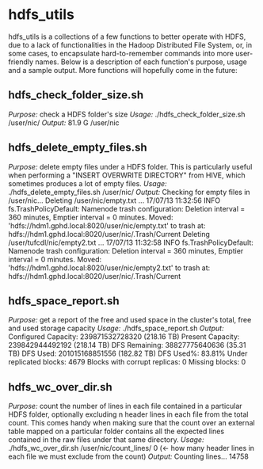 # hdfs_utils
hdfs_utils is a collections of a few functions to better operate with HDFS, due to a lack of functionalities in the Hadoop Distributed File System, or, in some cases, to encapsulate hard-to-remember commands into more user-friendly names. Below is a description of each function's purpose, usage and a sample output. More functions will hopefully come in the future: 

## hdfs_check_folder_size.sh
*Purpose:* check a HDFS folder's size
*Usage:* ./hdfs_check_folder_size.sh /user/nic/
*Output:* 81.9 G  /user/nic

## hdfs_delete_empty_files.sh
*Purpose:* delete empty files under a HDFS folder. This is particularly useful when performing a "INSERT OVERWRITE DIRECTORY" from HIVE, which sometimes produces a lot of empty files.
*Usage:* ./hdfs_delete_empty_files.sh /user/nic/
*Output:* Checking for empty files in /user/nic...
Deleting /user/nic/empty.txt ...
17/07/13 11:32:56 INFO fs.TrashPolicyDefault: Namenode trash configuration: Deletion interval = 360 minutes, Emptier interval = 0 minutes.
Moved: 'hdfs://hdm1.gphd.local:8020/user/nic/empty.txt' to trash at: hdfs://hdm1.gphd.local:8020/user/nic/.Trash/Current
Deleting /user/tufcdl/nic/empty2.txt ...
17/07/13 11:32:58 INFO fs.TrashPolicyDefault: Namenode trash configuration: Deletion interval = 360 minutes, Emptier interval = 0 minutes.
Moved: 'hdfs://hdm1.gphd.local:8020/user/nic/empty2.txt' to trash at: hdfs://hdm1.gphd.local:8020/user/nic/.Trash/Current

## hdfs_space_report.sh
*Purpose:* get a report of the free and used space in the cluster's total, free and used storage capacity
*Usage:* ./hdfs_space_report.sh
*Output:* Configured Capacity: 239871532728320 (218.16 TB)
Present Capacity: 239842944492192 (218.14 TB)
DFS Remaining: 38827775640636 (35.31 TB)
DFS Used: 201015168851556 (182.82 TB)
DFS Used%: 83.81%
Under replicated blocks: 4679
Blocks with corrupt replicas: 0
Missing blocks: 0

## hdfs_wc_over_dir.sh
*Purpose:* count the number of lines in each file contained in a particular HDFS folder, optionally excluding n header lines in each file from the total count. This comes handy when making sure that the count over an external table mapped on a particular folder contains all the expected lines contained in the raw files under that same directory. 
*Usage:* ./hdfs_wc_over_dir.sh /user/nic/count_lines/ 0 (<- how many header lines in each file we must exclude from the count)
*Output:* Counting lines... 14758

